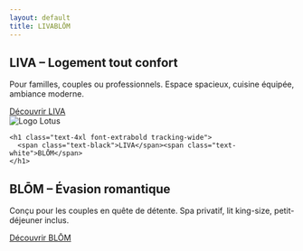 ```yaml
---
layout: default
title: LIVABLŌM
---
```


<div class="relative flex h-screen w-screen overflow-hidden">

  <!-- Partie LIVA -->
  <div class="w-1/2 bg-gray-100 flex flex-col items-center justify-center p-6 text-center">
    <h2 class="text-3xl font-bold mb-4">LIVA – Logement tout confort</h2>
    <p class="mb-6 text-lg max-w-xs">Pour familles, couples ou professionnels. Espace spacieux, cuisine équipée, ambiance moderne.</p>
    <a href="{{ site.baseurl }}/liva" class="...">Découvrir LIVA</a>

  </div>

  <!-- Centre logo + nom -->
  <div class="absolute top-1/2 left-1/2 transform -translate-x-1/2 -translate-y-1/2 text-center z-10">
    <img src="https://livablom.github.io/LIVABLOM/assets/images/lotus.jpg" alt="Logo Lotus" class="mx-auto w-24 h-24 mb-2">

    <h1 class="text-4xl font-extrabold tracking-wide">
      <span class="text-black">LIVA</span><span class="text-white">BLŌM</span>
    </h1>
  </div>

  <!-- Partie BLŌM -->
  <div class="w-1/2 bg-black text-white flex flex-col items-center justify-center p-6 text-center">
    <h2 class="text-3xl font-bold mb-4">BLŌM – Évasion romantique</h2>
    <p class="mb-6 text-lg max-w-xs">Conçu pour les couples en quête de détente. Spa privatif, lit king-size, petit-déjeuner inclus.</p>
    <a href="{{ site.baseurl }}/blom" class="...">Découvrir BLŌM</a>

  </div>

</div>

<style>
@media (max-width: 768px) {
  .flex {
    flex-direction: column;
  }
  .w-1/2 {
    width: 100%;
  }
  .absolute {
    position: static;
    transform: none;
    margin: 2rem 0;
  }
}
</style>
